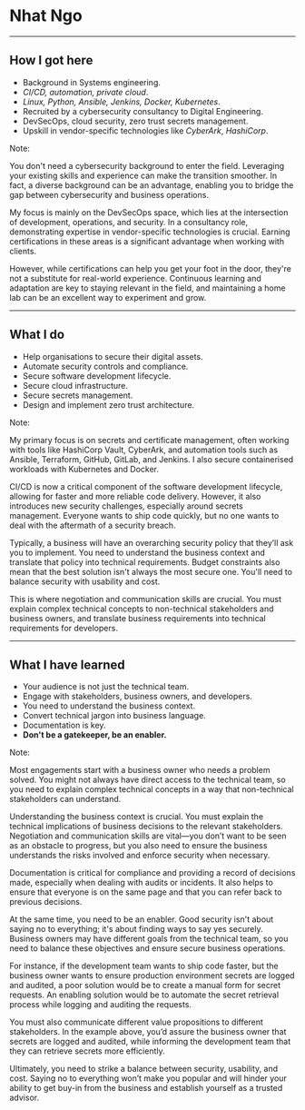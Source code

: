 <!--
.slide: data-background-image="https://images.pexels.com/photos/207580/pexels-photo-207580.jpeg?auto=compress&cs=tinysrgb&w=1260&h=750&dpr=1" data-background-opacity="0.2"
-->

# <span class="color-yellow-400">Nhat Ngo</span>

---

<!--
.slide: data-background-image="https://images.pexels.com/photos/207580/pexels-photo-207580.jpeg?auto=compress&cs=tinysrgb&w=1260&h=750&dpr=1" data-background-opacity="0.1"
-->

## <span class="color-yellow-500">How I got here</span>

- Background in <span class="color-yellow-400">Systems engineering</span>.
- _CI/CD, automation, private cloud_.
- _Linux, Python, Ansible, Jenkins, Docker, Kubernetes_.
- Recruited by a cybersecurity consultancy to Digital Engineering.
- DevSecOps, cloud security, zero trust secrets management.
- Upskill in vendor-specific technologies like _CyberArk_, _HashiCorp_.

Note:

You don't need a cybersecurity background to enter the field. Leveraging your existing skills and experience can make the transition smoother. In fact, a diverse background can be an advantage, enabling you to bridge the gap between cybersecurity and business operations.

My focus is mainly on the DevSecOps space, which lies at the intersection of development, operations, and security. In a consultancy role, demonstrating expertise in vendor-specific technologies is crucial. Earning certifications in these areas is a significant advantage when working with clients.

However, while certifications can help you get your foot in the door, they're not a substitute for real-world experience. Continuous learning and adaptation are key to staying relevant in the field, and maintaining a home lab can be an excellent way to experiment and grow.

---

<!--
.slide: data-background-image="https://images.pexels.com/photos/207580/pexels-photo-207580.jpeg?auto=compress&cs=tinysrgb&w=1260&h=750&dpr=1" data-background-opacity="0.2"
-->

## <span class="color-yellow-400">What I do</span>

- Help organisations to secure their digital assets.
- Automate security controls and compliance.
- Secure software development lifecycle.
- Secure cloud infrastructure.
- Secure secrets management.
- Design and implement zero trust architecture.

Note:

My primary focus is on secrets and certificate management, often working with tools like HashiCorp Vault, CyberArk, and automation tools such as Ansible, Terraform, GitHub, GitLab, and Jenkins. I also secure containerised workloads with Kubernetes and Docker.

CI/CD is now a critical component of the software development lifecycle, allowing for faster and more reliable code delivery. However, it also introduces new security challenges, especially around secrets management. Everyone wants to ship code quickly, but no one wants to deal with the aftermath of a security breach.

Typically, a business will have an overarching security policy that they’ll ask you to implement. You need to understand the business context and translate that policy into technical requirements. Budget constraints also mean that the best solution isn't always the most secure one. You'll need to balance security with usability and cost.

This is where negotiation and communication skills are crucial. You must explain complex technical concepts to non-technical stakeholders and business owners, and translate business requirements into technical requirements for developers.

---

<!--
.slide: data-background-image="https://images.pexels.com/photos/207580/pexels-photo-207580.jpeg?auto=compress&cs=tinysrgb&w=1260&h=750&dpr=1" data-background-opacity="0.2"
-->

## <span class="color-yellow-500">What I have learned</span>

- Your audience is not just the technical team.
- Engage with stakeholders, business owners, and developers.
- You need to understand the business context.
- Convert technical jargon into business language.
- Documentation is key.
- **Don't be a gatekeeper, be an enabler.**

Note:

Most engagements start with a business owner who needs a problem solved. You might not always have direct access to the technical team, so you need to explain complex technical concepts in a way that non-technical stakeholders can understand.

Understanding the business context is crucial. You must explain the technical implications of business decisions to the relevant stakeholders. Negotiation and communication skills are vital—you don’t want to be seen as an obstacle to progress, but you also need to ensure the business understands the risks involved and enforce security when necessary.

Documentation is critical for compliance and providing a record of decisions made, especially when dealing with audits or incidents. It also helps to ensure that everyone is on the same page and that you can refer back to previous decisions.

At the same time, you need to be an enabler. Good security isn't about saying no to everything; it's about finding ways to say yes securely. Business owners may have different goals from the technical team, so you need to balance these objectives and ensure secure business operations.

For instance, if the development team wants to ship code faster, but the business owner wants to ensure production environment secrets are logged and audited, a poor solution would be to create a manual form for secret requests. An enabling solution would be to automate the secret retrieval process while logging and auditing the requests.

You must also communicate different value propositions to different stakeholders. In the example above, you’d assure the business owner that secrets are logged and audited, while informing the development team that they can retrieve secrets more efficiently.

Ultimately, you need to strike a balance between security, usability, and cost. Saying no to everything won’t make you popular and will hinder your ability to get buy-in from the business and establish yourself as a trusted advisor.
